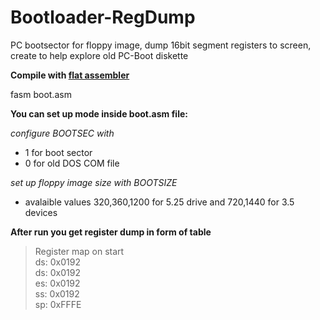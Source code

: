 # Bootloader-RegDump
PC bootsector for floppy image, dump 16bit segment registers to screen, create to help explore old PC-Boot diskette

**Compile with [flat assembler](https://flatassembler.net/)**

fasm boot.asm

**You can set up mode inside boot.asm file:**

_configure BOOTSEC with_
* 1 for boot sector
* 0 for old DOS COM file
 
_set up floppy image size with BOOTSIZE_

* avalaible values 320,360,1200 for 5.25 drive and 720,1440 for 3.5 devices

**After run you get register dump in form of table**

>Register map on start  
ds: 0x0192  
ds: 0x0192  
es: 0x0192  
ss: 0x0192  
sp: 0xFFFE